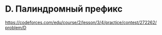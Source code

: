 # D. Палиндромный префикс

https://codeforces.com/edu/course/2/lesson/3/4/practice/contest/272262/problem/D
